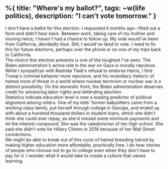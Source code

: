 %{
  title: "Where's my ballot?",
  tags: ~w(life politics),
  description: "I can't vote tomorrow."
}
---
I don't have a ballot for this election.  I requested it months ago--filled out a form and didn't hear back.  Between work, taking care of my mother and moving twice, I haven't had a chance to follow up.  My vote would've been from California, decidedly blue.  Still, I would've liked to vote.  I need to fix this for future elections, perhaps over the phone or on one of my trips back to California.
<br>
The choice this election presents is one of the toughest I've seen.  The Biden administration's active role in the war on Gaza is morally repulsive.  While I sympathize with Rashida Tlaib's refusal to endorse Harris, I find Trump's criminal behavior more repulsive, and his incendiary rhetoric of hatred more of threat in a world where nuclear terrorism or nuclear war is a distinct possibility.  On the domestic front, the Biden administration deserves credit for advancing labor rights and defending abortion.
<br>
Statistics indicate education level is now a leading predictor of political alignment among voters.  One of my kids' former babysitters came from a working class family, put herself through college in Georgia, and ended up with about a hundred thousand dollars in student loans, which she didn't think she could ever repay, as she'd missed some minimum payments and let the interest compound.  She was the valedictorian of her high school.  She said she didn't vote for Hillary Clinton in 2016 because of her Wall Street connections.
<br>
We might be able to break out of this cycle of hatred breeding hatred by making higher education more affordable, practically free.  I do hear stories of people who choose not to go to college even when they don't have to pay for it.  I wonder what it would take to create a culture that values learning.